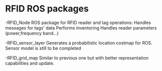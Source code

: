 # RFID ROS packages

-RFID_Node
ROS package for RFID reader and tag operations:
Handles messages for tags' data
Performs inventoring
Handles reader parameters (power,frequency band...)

-RFID_sensor_layer
Generates a probabilistic location costmap for ROS.
Sensor model is still to be completed

-RFID_grid_map
Similar to previous one but with better representation capabilities and 
update.
